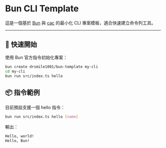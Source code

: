 # Bun CLI Template

這是一個基於 [Bun](https://bun.sh/) 與 [cac](https://github.com/cacjs/cac) 的最小化 CLI 專案模板，適合快速建立命令列工具。

---

## 🚀 快速開始

使用 Bun 官方指令初始化專案：

```bash
bun create drsmile1001/bun-template my-cli
cd my-cli
bun run src/index.ts hello
```

## 📦 指令範例

目前預設支援一個 hello 指令：

```bash
bun run src/index.ts hello [name]
```

輸出：

```bash
Hello, world!
Hello, Bun!
```
